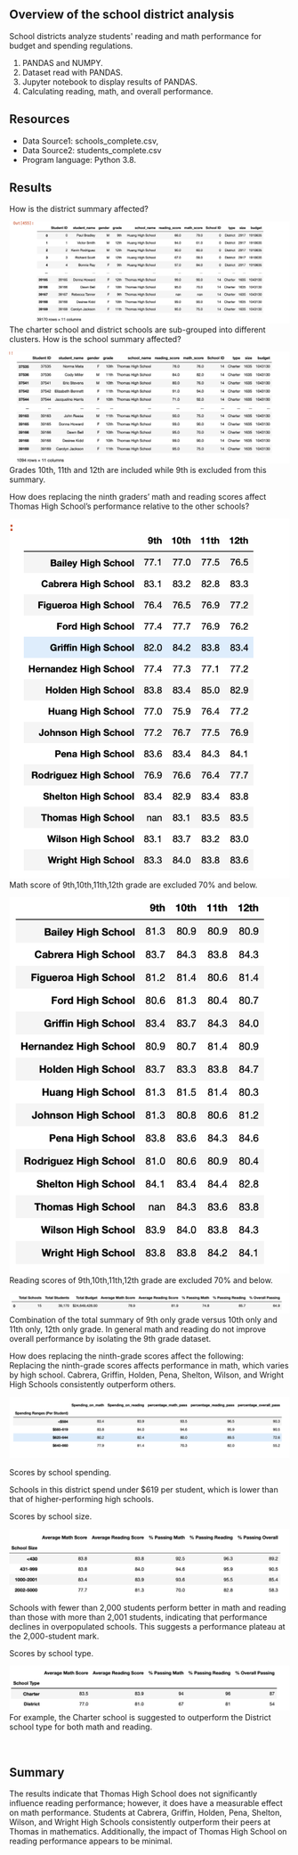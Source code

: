 ## Overview of the school district analysis
School districts analyze students' reading and math performance for budget and spending regulations.
    

1. PANDAS and NUMPY.
2. Dataset read with PANDAS.
3. Jupyter notebook to display results of PANDAS.
4. Calculating reading, math, and overall performance.


## Resources
- Data Source1: schools_complete.csv,
- Data Source2: students_complete.csv
- Program language: Python 3.8.

## Results 
How is the district summary affected?

![Figure 1](https://github.com/davidhyongae2/school_destrict/blob/main/Figure1.png) <br> The charter school and district schools are sub-grouped into different clusters. How is the school summary affected?

![Figure 2](https://github.com/davidhyongae2/school_destrict/blob/main/Figure2.png) <br> Grades 10th, 11th and 12th are included while 9th is excluded from this summary. 

How does replacing the ninth graders’ math and reading scores affect Thomas High School’s performance relative to the other schools?

![Figure 3a](https://github.com/davidhyongae2/school_destrict/blob/main/Figure3a.png) <br> Math score of 9th,10th,11th,12th grade are excluded 70% and below.

![Figure 3b](https://github.com/davidhyongae2/school_destrict/blob/main/Figure3b.png) <br> Reading scores of 9th,10th,11th,12th grade are excluded 70% and below. 

![Figure 3c](https://github.com/davidhyongae2/school_destrict/blob/main/Figure3c.png) <br> Combination of the total summary of 9th only grade versus 10th only and 11th only, 12th only grade. In general math and reading do not improve overall performance by isolating the 9th grade dataset. 

How does replacing the ninth-grade scores affect the following: <br>
Replacing the ninth-grade scores affects performance in math, which varies by high school. Cabrera, Griffin, Holden, Pena, Shelton, Wilson, and Wright High Schools consistently outperform others.

![Figure 4](https://github.com/davidhyongae2/school_destrict/blob/main/Figure4.png)<br>

Scores by school spending. <br>

Schools in this district spend under $619 per student, which is lower than that of higher-performing high schools. <br>

Scores by school size. <br>

![Figure 6](https://github.com/davidhyongae2/school_destrict/blob/main/Figure6.png)<br>
Schools with fewer than 2,000 students perform better in math and reading than those with more than 2,001 students, indicating that performance declines in overpopulated schools. This suggests a performance plateau at the 2,000-student mark. <br>

Scores by school type. <br>

![Figure 7](https://github.com/davidhyongae2/school_destrict/blob/main/Figure7.png) <br>
For example, the Charter school is suggested to outperform the District school type for both math and reading. 

 
## Summary
The results indicate that Thomas High School does not significantly influence reading performance; however, it does have a measurable effect on math performance. Students at Cabrera, Griffin, Holden, Pena, Shelton, Wilson, and Wright High Schools consistently outperform their peers at Thomas in mathematics. Additionally, the impact of Thomas High School on reading performance appears to be minimal.
